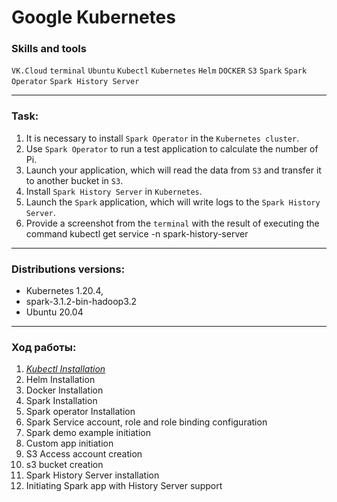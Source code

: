 # Google Kubernetes

### Skills and tools
`VK.Cloud` `terminal` `Ubuntu` `Kubectl` `Kubernetes` `Helm` `DOCKER` `S3` `Spark` `Spark Operator`  `Spark History Server`

---
### Task:
1. It is necessary to install `Spark Operator` in the `Kubernetes cluster`.
2. Use `Spark Operator` to run a test application to calculate the number of Pi.
3. Launch your application, which will read the data from `S3` and transfer it to another bucket in `S3`.
4. Install `Spark History Server` in `Kubernetes`.
5. Launch the `Spark` application, which will write logs to the `Spark History Server`.
6. Provide a screenshot from the `terminal` with the result of executing the command
kubectl get service -n spark-history-server

---
### Distributions versions: 

* Kubernetes 1.20.4, 
* spark-3.1.2-bin-hadoop3.2
* Ubuntu 20.04 

---
### Ход работы:
1. [*Kubectl Installation*][1] 
2. Helm Installation
3. Docker Installation
4. Spark Installation
5. Spark operator Installation
6. Spark Service account, role and role binding configuration
7. Spark demo example initiation
8. Custom app initiation
9. S3 Access account creation
10. s3 bucket creation
11. Spark History Server installation
12. Initiating Spark app with History Server support


[1]:https://github.com/Amboss/portfolio_projects/blob/master/google_kubernetes/scripts/work_progress.sh
